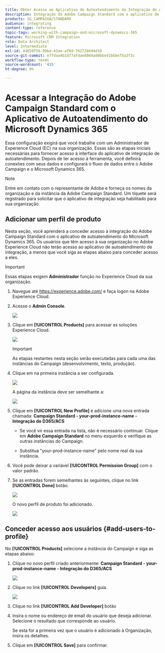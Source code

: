 ```yaml
---
title: Obter Acesso ao Aplicativo de Autoatendimento da Integração do Adobe Campaign Standard com o Dynamics 365
description: Integração do Adobe Campaign Standard com o aplicativo de autoatendimento do Dynamics 365
products: SG_CAMPAIGN/STANDARD
audience: integrating
content-type: reference
topic-tags: working-with-campaign-and-microsoft-dynamics-365
feature: Microsoft CRM Integration
role: Data Architect
level: Intermediate
exl-id: 44b59f56-99be-41ae-af8d-76272bb94d18
source-git-commit: e7fdaa4b1d77afdae8004a88bbe41bbbe75a3f3c
workflow-type: tm+mt
source-wordcount: '415'
ht-degree: 0%

---
```


# Acessar a Integração do Adobe Campaign Standard com o Aplicativo de Autoatendimento do Microsoft Dynamics 365

Essa configuração exigirá que você trabalhe com um Administrador de Experience Cloud (EC) na sua organização. Essas são as etapas iniciais necessárias para fornecer acesso à interface do aplicativo de integração de autoatendimento. Depois de ter acesso à ferramenta, você definirá conexões com seus dados e configurará o fluxo de dados entre o Adobe Campaign e o Microsoft Dynamics 365.

>[!NOTE]
>
>Entre em contato com o representante de Adobe e forneça os nomes da organização e da instância da Adobe Campaign Standard. Um tíquete será registrado para solicitar que o aplicativo de integração seja habilitado para sua organização.

## Adicionar um perfil de produto

Nesta seção, você aprenderá a conceder acesso à integração do Adobe Campaign Standard com o aplicativo de autoatendimento do Microsoft Dynamics 365. Os usuários que têm acesso à sua organização no Adobe Experience Cloud não terão acesso ao aplicativo de autoatendimento de integração, a menos que você siga as etapas abaixo para conceder acesso a eles.

>[!IMPORTANT]
>
> Essas etapas exigem **Administrador** função no Experience Cloud da sua organização.
>

1. Navegue até https://experience.adobe.com/ e faça logon na Adobe Experience Cloud.
1. Acesse o **Admin Console**.

   ![](assets/do-not-localize/d365-to-acs-access-3.png)

1. Clique em **[!UICONTROL Products]** para acessar as soluções Experience Cloud.

   ![](assets/do-not-localize/d365-to-acs-access-6.png)


   >[!IMPORTANT]
   >
   >As etapas restantes nesta seção serão executadas para cada uma das instâncias do Campaign (desenvolvimento, texto, produção).
   >

1. Clique em na primeira instância a ser configurada.

   ![](assets/do-not-localize/d365-to-acs-access-6.png)

   A página da instância deve ser semelhante a:

   ![](assets/do-not-localize/d365-to-acs-access-8.png)

1. Clique em **[!UICONTROL New Profile]** e adicione uma nova entrada chamada: **Campaign Standard - your-prod-instance-name - Integração do D365/ACS**

   * Se você vir essa entrada na lista, não é necessário continuar. Clique em **Adobe Campaign Standard** no menu esquerdo e verifique as outras instâncias do Campaign.

   * Substitua &quot;your-prod-instance-name&quot; pelo nome real da sua instância.

1. Você pode deixar a variável **[!UICONTROL Permission Group]** com o valor padrão.

1. Se as entradas forem semelhantes às seguintes, clique no link **[!UICONTROL Done]** botão.

   ![](assets/do-not-localize/d365-to-acs-access-14.png)

   O novo perfil de produto foi adicionado.

   ![](assets/do-not-localize/d365-to-acs-access-15.png)

## Conceder acesso aos usuários {#add-users-to-profile}

No **[!UICONTROL Products]**  selecione a instância do Campaign e siga as etapas abaixo:

1. Clique no novo perfil criado anteriormente:  **Campaign Standard - your-prod-instance-name - Integração do D365/ACS**

   ![](assets/do-not-localize/d365-to-acs-access-15.png)

1. Clique no link **[!UICONTROL Developers]** guia.

   ![](assets/do-not-localize/d365-to-acs-access-18.png)

1. Clique no link **[!UICONTROL Add Developer]** botão

1. Insira o nome ou endereço de email do usuário que deseja adicionar.  Selecione o resultado que corresponde ao usuário.

   Se esta for a primeira vez que o usuário é adicionado à Organização, insira os detalhes.

1. Clique em **[!UICONTROL Save]** para confirmar.
